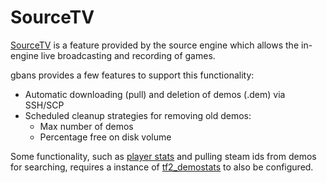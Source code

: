 # SourceTV

[SourceTV](https://developer.valvesoftware.com/wiki/SourceTV) is a feature provided by the source engine which allows the 
in-engine live broadcasting and recording of games.

gbans provides a few features to support this functionality:

- Automatic downloading (pull) and deletion of demos (.dem) via SSH/SCP
- Scheduled cleanup strategies for removing old demos:
  - Max number of demos
  - Percentage free on disk volume


Some functionality, such as [player stats](stats.md) and pulling steam ids from demos for searching, requires a instance of [tf2_demostats](https://github.com/leighmacdonald/tf2_demostats) to
also be configured.